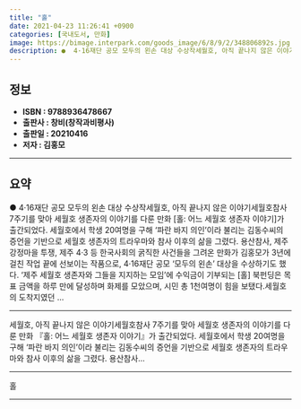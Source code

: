 ```yaml
---
title: "홀"
date: 2021-04-23 11:26:41 +0900
categories: [국내도서, 만화]
image: https://bimage.interpark.com/goods_image/6/8/9/2/348806892s.jpg
description: ●  4·16재단 공모 모두의 왼손 대상 수상작세월호, 아직 끝나지 않은 이야기세월호참사 7주기를 맞아 세월호 생존자의 이야기를 다룬 만화 [홀: 어느 세월호 생존자 이야기]가 출간되었다. 세월호에서 학생 20여명을 구해 ‘파란 바지 의인’이라 불리는 김동수씨의 증언을 기반으로 세월호 생존자의 트라우마와
---
```


## **정보**

- **ISBN : 9788936478667**
- **출판사 : 창비(창작과비평사)**
- **출판일 : 20210416**
- **저자 : 김홍모**

------



## **요약**

●  4·16재단 공모 모두의 왼손 대상 수상작세월호, 아직 끝나지 않은 이야기세월호참사 7주기를 맞아 세월호 생존자의 이야기를 다룬 만화 [홀: 어느 세월호 생존자 이야기]가 출간되었다. 세월호에서 학생 20여명을 구해 ‘파란 바지 의인’이라 불리는 김동수씨의 증언을 기반으로 세월호 생존자의 트라우마와 참사 이후의 삶을 그렸다. 용산참사, 제주 강정마을 투쟁, 제주 4·3 등 한국사회의 굵직한 사건들을 그려온 만화가 김홍모가 3년에 걸친 작업 끝에 선보이는 작품으로, 4·16재단 공모 ‘모두의 왼손’ 대상을 수상하기도 했다. ‘제주 세월호 생존자와 그들을 지지하는 모임’에 수익금이 기부되는 [홀] 북펀딩은 목표 금액을 하루 만에 달성하며 화제를 모았으며, 시민 총 1천여명이 힘을 보탰다.세월호의 도착지였던 ...

------

세월호, 아직 끝나지 않은 이야기세월호참사 7주기를 맞아 세월호 생존자의 이야기를 다룬 만화 『홀: 어느 세월호 생존자 이야기』가 출간되었다. 세월호에서 학생 20여명을 구해 ‘파란 바지 의인’이라 불리는 김동수씨의 증언을 기반으로 세월호 생존자의 트라우마와 참사 이후의 삶을 그렸다. 용산참사... 

------


홀 

------


